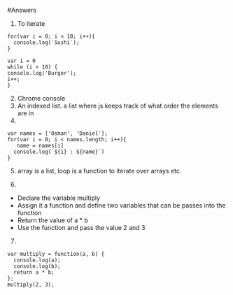 #Answers
1) To iterate
```
for(var i = 0; i < 10; i++){
  console.log(`Sushi`);
}
```


```
var i = 0
while (i < 10) {
console.log('Burger');
i++;
}
```
2) Chrome console
3) An indexed list. a list where js keeps track of what order the elements are in
4)
```
var names = ['Osman', 'Daniel'];
for(var i = 0; i < names.length; i++){
   name = names[i]
  console.log(`${i} : ${name}`)
}
```
5)  array is a list, loop is a function to iterate over arrays etc.

6)
* Declare the variable multiply
* Assign it a function and define two variables that can be passes into the function
* Return the value of a \* b
* Use the function and pass the value 2 and 3
7)
```
var multiply = function(a, b) {
  console.log(a);
  console.log(b);
  return a * b;
};
multiply(2, 3);
```
